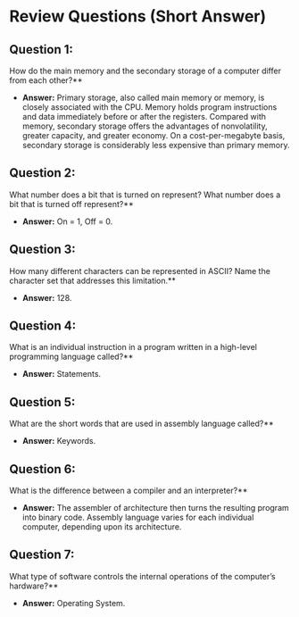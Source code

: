 # Review Questions (Short Answer)

## Question 1: 
How do the main memory and the secondary storage of a computer differ from each other?**
- **Answer:** Primary storage, also called main memory or memory, is closely associated with the CPU. Memory holds program instructions and data immediately before or after the registers. Compared with memory, secondary storage offers the advantages of nonvolatility, greater capacity, and greater economy. On a cost-per-megabyte basis, secondary storage is considerably less expensive than primary memory.


## Question 2: 
What number does a bit that is turned on represent? What number does a bit that is turned off represent?**
- **Answer:** On = 1, Off = 0.


## Question 3: 
How many different characters can be represented in ASCII? Name the character set that addresses this limitation.**
- **Answer:** 128.


## Question 4: 
What is an individual instruction in a program written in a high-level programming language called?**
- **Answer:** Statements.


## Question 5: 
What are the short words that are used in assembly language called?**
- **Answer:** Keywords.


## Question 6: 
What is the difference between a compiler and an interpreter?**
- **Answer:** The assembler of architecture then turns the resulting program into binary code. Assembly language varies for each individual computer, depending upon its architecture.


## Question 7: 
What type of software controls the internal operations of the computer’s hardware?**
- **Answer:** Operating System.
